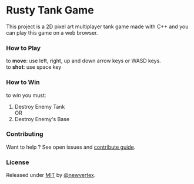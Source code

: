 # Rusty Tank Game

This project is a 2D pixel art multiplayer tank game made with C++ and you can play this game on a web browser.

### How to Play

to **move**: use left, right, up and down arrow keys or WASD keys.  
to **shot**: use space key

### How to Win

to _win_ you must:

1. Destroy Enemy Tank  
   OR
2. Destroy Enemy's Base

### Contributing

Want to help ? See open issues and [contribute guide](CONTRIBUTING.md).

### License

Released under [MIT](/LICENSE.txt) by [@newvertex](https://github.com/newvertex).
